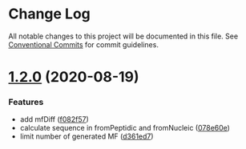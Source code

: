 # Change Log

All notable changes to this project will be documented in this file.
See [Conventional Commits](https://conventionalcommits.org) for commit guidelines.

# [1.2.0](https://github.com/cheminfo/molecular-formula/compare/mf-utilities@1.1.5...mf-utilities@1.2.0) (2020-08-19)


### Features

* add mfDiff ([f082f57](https://github.com/cheminfo/molecular-formula/commit/f082f57f8fe269116ea483b009697e89d3d67a33))
* calculate sequence in fromPeptidic and fromNucleic ([078e60e](https://github.com/cheminfo/molecular-formula/commit/078e60e593e77a253f54e330c999213f523129b0))
* limit number of generated MF ([d361ed7](https://github.com/cheminfo/molecular-formula/commit/d361ed75f1d129fda64b19c2ee3cd421486aeeac))
